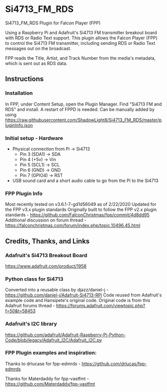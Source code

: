 # Si4713_FM_RDS
Si4713_FM_RDS Plugin for Falcon Player (FPP)

Using a Raspberry Pi and Adafruit's Si4713 FM transmitter breakout board with RDS or Radio Text support. This plugin allows the Falcon Player (FPP) to control the Si4713 FM transmitter, including sending RDS or Radio Text messages out on the broadcast.

FPP reads the Title, Artist, and Track Number from the media's metadata, which is sent out as RDS data.

## Instructions
### Installation
In FPP, under Content Setup, open the Plugin Manager. Find "Si4713 FM and RDS" and install. A restart of FPPD is needed.
Can be manually added by using https://raw.githubusercontent.com/ShadowLight8/Si4713_FM_RDS/master/pluginInfo.json

### Initial setup - Hardware
- Physical connection from Pi -> Si4713
  - Pin 3 (SDA1) -> SDA
  - Pin 4 (+5v) -> Vin
  - Pin 5 (SCL1) -> SCL
  - Pin 6 (GND) -> GND
  - Pin 7 (GPIO4) -> RST
- USB sound card and a short audio cable to go from the Pi to the Si4713

### FPP Plugin Info
Most recently tested on v3.6.1-7-gd1d56049 as of 2/22/2020
Updated for the FPP v3.x plugin standards
Originally built to follow the FPP v2.x plugin standards - https://github.com/FalconChristmas/fpp/commit/4d8dd95
Additional discussion on forum thread - https://falconchristmas.com/forum/index.php/topic,10496.45.html

## Credits, Thanks, and Links
### Adafruit's Si4713 Breakout Board
https://www.adafruit.com/product/1958

### Python class for Si4713
Converted into a reusable class by djazz/daniel-j - https://github.com/daniel-j/Adafruit-Si4713-RPi
Code reused from Adafruit's example code and Hansipete's original code. Original code is from this Adafruit forums thread - https://forums.adafruit.com/viewtopic.php?f=50&t=58453

### Adafruit's I2C library
https://github.com/adafruit/Adafruit-Raspberry-Pi-Python-Code/blob/legacy/Adafruit_I2C/Adafruit_I2C.py

### FPP Plugin examples and inspiration:
Thanks to drlucase for fpp-edmrds - https://github.com/drlucas/fpp-edmrds

Thanks for Materdaddy for fpp-vastfmt - https://github.com/Materdaddy/fpp-vastfmt
